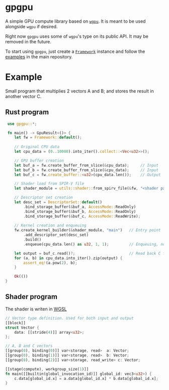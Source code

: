 # gpgpu

<!-- cargo-sync-readme start -->

A simple GPU compute library based on [`wgpu`](https://github.com/gfx-rs/wgpu).
It is meant to be used alongside `wgpu` if desired.

Right now `gpgpu` uses some of `wgpu`'s type on its public API.
It may be removed in the future.

To start using `gpgpu`, just create a [`Framework`](https://docs.rs/gpgpu/latest/gpgpu/struct.Framework.html) instance
and follow the [examples](https://github.com/UpsettingBoy/gpgpu-rs) in the main repository.

# Example
Small program that multiplies 2 vectors A and B; and stores the
result in another vector C.
## Rust program
```rust
 use gpgpu::*;

 fn main() -> GpuResult<()> {
    let fw = Framework::default();
    
    // Original CPU data
    let cpu_data = (0..10000).into_iter().collect::<Vec<u32>>();

    // GPU buffer creation
    let buf_a = fw.create_buffer_from_slice(&cpu_data);     // Input
    let buf_b = fw.create_buffer_from_slice(&cpu_data);     // Input
    let buf_c = fw.create_buffer::<u32>(cpu_data.len());    // Output

    // Shader load from SPIR-V file
    let shader_module = utils::shader::from_spirv_file(&fw, "<shader path>")?;

    // Descriptor set creation
    let desc_set = DescriptorSet::default()
        .bind_storage_buffer(&buf_a, AccessMode::ReadOnly)
        .bind_storage_buffer(&buf_b, AccessMode::ReadOnly)
        .bind_storage_buffer(&buf_c, AccessMode::ReadWrite);
    
    // Kernel creation and enqueuing
    fw.create_kernel_builder(&shader_module, "main")   // Entry point
        .add_descriptor_set(desc_set)                      
        .build()
        .enqueue(cpu_data.len() as u32, 1, 1);         // Enqueuing, not very optimus 😅

    let output = buf_c.read()?;                        // Read back C from GPU
    for (a, b) in cpu_data.into_iter().zip(output) {
        assert_eq!(a.pow(2), b);
    }

    Ok(())
}
```

## Shader program
The shader is writen in [WGSL](https://gpuweb.github.io/gpuweb/wgsl/)
```rust
// Vector type definition. Used for both input and output
[[block]]
struct Vector {
    data: [[stride(4)]] array<u32>;
};

// A, B and C vectors
[[group(0), binding(0)]] var<storage, read>  a: Vector;
[[group(0), binding(1)]] var<storage, read>  b: Vector;
[[group(0), binding(2)]] var<storage, read_write> c: Vector;

[[stage(compute), workgroup_size(1)]]
fn main([[builtin(global_invocation_id)]] global_id: vec3<u32>) {
    c.data[global_id.x] = a.data[global_id.x] * b.data[global_id.x];
}
```


<!-- cargo-sync-readme end -->